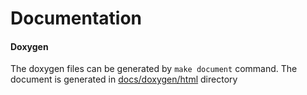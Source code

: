 
Documentation
=============

#### Doxygen

The doxygen files can be generated by `make document` command. The document is generated in [docs/doxygen/html](docs/doxygen/html) directory

